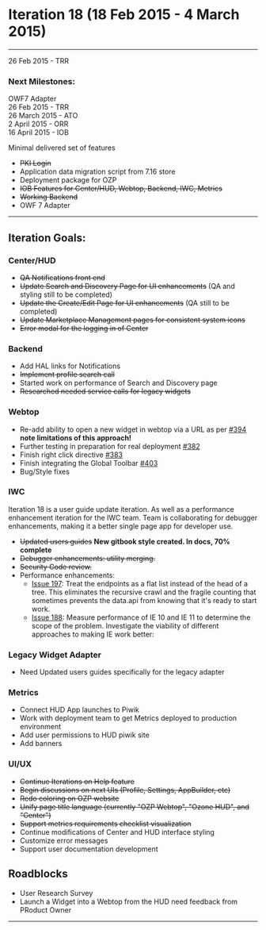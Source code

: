 # Iteration 18 (18 Feb 2015 - 4 March 2015)

*** 
26 Feb 2015 - TRR

### Next Milestones:
OWF7 Adapter
<br>26 Feb 2015 - TRR
<br>26 March 2015 - ATO
<br>2 April 2015 - ORR
<br>16 April 2015 - IOB

Minimal delivered set of features
* ~~PKI Login~~
* Application data migration script from 7.16 store
* Deployment package for OZP
* ~~IOB Features for Center/HUD, Webtop, Backend, IWC, Metrics~~
* ~~Working Backend~~
* OWF 7 Adapter


***

## Iteration Goals:
### Center/HUD
* ~~QA Notifications front end~~
* ~~Update Search and Discovery Page for UI enhancements~~ (QA and styling still to be completed)
* ~~Update the Create/Edit Page for UI enhancements~~ (QA still to be completed)
* ~~Update Marketplace Management pages for consistent system icons~~
* ~~Error modal for the logging in of Center~~

### Backend
* Add HAL links for Notifications
* ~~Implement profile search call~~
* Started work on performance of Search and Discovery page
* ~~Researched needed service calls for legacy widgets~~

### Webtop
* Re-add ability to open a new widget in webtop via a URL as per [#394](https://github.com/ozone-development/ozp-webtop/issues/394) **note limitations of this approach!**
* Further testing in preparation for real deployment [#382](https://github.com/ozone-development/ozp-webtop/issues/382)
* Finish right click directive [#383](https://github.com/ozone-development/ozp-webtop/issues/383)
* Finish integrating the Global Toolbar  [#403](https://github.com/ozone-development/ozp-webtop/issues/403)
* Bug/Style fixes

### IWC
Iteration 18 is a user guide update iteration. As well as a performance enhancement iteration for the IWC team. Team is collaborating for debugger enhancements, making it a better single page app for developer use.
* ~~Updated users guides~~ **New gitbook style created. In docs, 70% complete**
* ~~Debugger enhancements: utility merging.~~
* ~~Security Code review.~~
* Performance enhancements:
   * [Issue 197](https://github.com/ozone-development/ozp-iwc/issues/197): Treat the endpoints as a flat list instead of the head of a tree.  This eliminates the recursive crawl and the fragile counting that sometimes prevents the data.api from knowing that it's ready to start work.
   * [Issue 188](https://github.com/ozone-development/ozp-iwc/issues/188): Measure performance of IE 10 and IE 11 to determine the scope of the problem. Investigate the viability of different approaches to making IE work better:

### Legacy Widget Adapter
* Need Updated users guides specifically for the legacy adapter


### Metrics
* Connect HUD App launches to Piwik
* Work with deployment team to get Metrics deployed to production environment
* Add user permissions to HUD piwik site
* Add banners

### UI/UX
* ~~Continue Iterations on Help feature~~
* ~~Begin discussions on next UIs (Profile, Settings, AppBuilder, etc)~~
* ~~Redo coloring on OZP website~~
* ~~Unify page title language (currently "OZP Webtop", "Ozone HUD", and "Center")~~
* ~~Support metrics requirements checklist visualization~~
* Continue modifications of Center and HUD interface styling
* Customize error messages
* Support user documentation development


## Roadblocks
* User Research Survey
* Launch a Widget into a Webtop from the HUD need feedback from PRoduct Owner

***